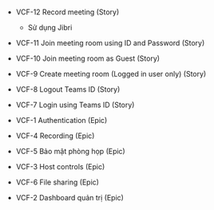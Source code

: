 #

- VCF-12 Record meeting (Story)
  - Sử dụng Jibri

- VCF-11 Join meeting room using ID and Password (Story)

- VCF-10 Join meeting room as Guest (Story)

- VCF-9 Create meeting room (Logged in user only) (Story)

- VCF-8 Logout Teams ID (Story)

- VCF-7 Login using Teams ID (Story)

- VCF-1 Authentication (Epic)

- VCF-4 Recording (Epic)

- VCF-5 Bảo mật phòng họp (Epic)

- VCF-3 Host controls (Epic)

- VCF-6 File sharing (Epic)

- VCF-2 Dashboard quản trị (Epic)
